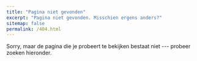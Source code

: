 ```yaml
---
title: "Pagina niet gevonden"
excerpt: "Pagina niet gevonden. Misschien ergens anders?"
sitemap: false
permalink: /404.html
---
```


Sorry, maar de pagina die je probeert te bekijken bestaat niet --- probeer zoeken hieronder.

<script>
  var GOOG_FIXURL_LANG = '{{ site.language }}';
  var GOOG_FIXURL_SITE = '{{ site.url }}'
</script>
<script src="https://linkhelp.clients.google.com/tbproxy/lh/wm/fixurl.js">
</script>

